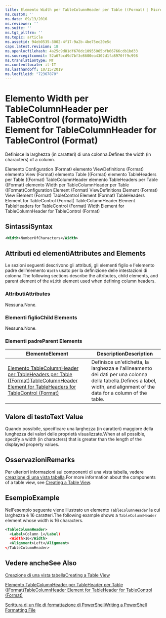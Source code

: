 ```yaml
---
title: Elemento Width per TableColumnHeader per Table ((Format) | Microsoft Docs
ms.custom: ''
ms.date: 09/13/2016
ms.reviewer: ''
ms.suite: ''
ms.tgt_pltfrm: ''
ms.topic: article
ms.assetid: 94eb0535-8002-4f17-9a2b-4be75ec20e5c
caps.latest.revision: 18
ms.openlocfilehash: 4a25c9d81df670dc10955065bfb66766cdb1bd33
ms.sourcegitcommit: 52a67bcd9d7bf3e8600ea4302d1fa8970ff9c998
ms.translationtype: MT
ms.contentlocale: it-IT
ms.lasthandoff: 10/15/2019
ms.locfileid: "72367870"
---
```

# <a name="width-element-for-tablecolumnheader-for-tablecontrol-format"></a><span data-ttu-id="ccfe7-102">Elemento Width per TableColumnHeader per TableControl (formato)</span><span class="sxs-lookup"><span data-stu-id="ccfe7-102">Width Element for TableColumnHeader for TableControl (Format)</span></span>

<span data-ttu-id="ccfe7-103">Definisce la larghezza (in caratteri) di una colonna.</span><span class="sxs-lookup"><span data-stu-id="ccfe7-103">Defines the width (in characters) of a column.</span></span>

<span data-ttu-id="ccfe7-104">Elemento Configuration (Format) elemento ViewDefinitions (Format) elemento View (Format) elemento Table ((Format) elemento TableHeaders per Table ((Format) TableColumnHeader elemento TableHeaders per Table ((Format) elemento Width per TableColumnHeader per Table ((Format)</span><span class="sxs-lookup"><span data-stu-id="ccfe7-104">Configuration Element (Format) ViewDefinitions Element (Format) View Element (Format) TableControl Element (Format) TableHeaders Element for TableControl (Format) TableColumnHeader Element TableHeaders for TableControl (Format) Width Element for TableColumnHeader for TableControl (Format)</span></span>

## <a name="syntax"></a><span data-ttu-id="ccfe7-105">Sintassi</span><span class="sxs-lookup"><span data-stu-id="ccfe7-105">Syntax</span></span>

```xml
<Width>NumberOfCharacters</Width>
```

## <a name="attributes-and-elements"></a><span data-ttu-id="ccfe7-106">Attributi ed elementi</span><span class="sxs-lookup"><span data-stu-id="ccfe7-106">Attributes and Elements</span></span>

<span data-ttu-id="ccfe7-107">Le sezioni seguenti descrivono gli attributi, gli elementi figlio e l'elemento padre dell'elemento `Width` usato per la definizione delle intestazioni di colonna.</span><span class="sxs-lookup"><span data-stu-id="ccfe7-107">The following sections describe the attributes, child elements, and parent element of the `Width` element used when defining column headers.</span></span>

### <a name="attributes"></a><span data-ttu-id="ccfe7-108">Attributi</span><span class="sxs-lookup"><span data-stu-id="ccfe7-108">Attributes</span></span>

<span data-ttu-id="ccfe7-109">Nessuna.</span><span class="sxs-lookup"><span data-stu-id="ccfe7-109">None.</span></span>

### <a name="child-elements"></a><span data-ttu-id="ccfe7-110">Elementi figlio</span><span class="sxs-lookup"><span data-stu-id="ccfe7-110">Child Elements</span></span>

<span data-ttu-id="ccfe7-111">Nessuna.</span><span class="sxs-lookup"><span data-stu-id="ccfe7-111">None.</span></span>

### <a name="parent-elements"></a><span data-ttu-id="ccfe7-112">Elementi padre</span><span class="sxs-lookup"><span data-stu-id="ccfe7-112">Parent Elements</span></span>

|<span data-ttu-id="ccfe7-113">Elemento</span><span class="sxs-lookup"><span data-stu-id="ccfe7-113">Element</span></span>|<span data-ttu-id="ccfe7-114">Description</span><span class="sxs-lookup"><span data-stu-id="ccfe7-114">Description</span></span>|
|-------------|-----------------|
|[<span data-ttu-id="ccfe7-115">Elemento TableColumnHeader per TableHeaders per Table ((Format)</span><span class="sxs-lookup"><span data-stu-id="ccfe7-115">TableColumnHeader Element for TableHeaders for TableControl (Format)</span></span>](./tablecolumnheader-element-format.md)|<span data-ttu-id="ccfe7-116">Definisce un'etichetta, la larghezza e l'allineamento dei dati per una colonna della tabella.</span><span class="sxs-lookup"><span data-stu-id="ccfe7-116">Defines a label, width, and alignment of the data for a column of the table.</span></span>|

## <a name="text-value"></a><span data-ttu-id="ccfe7-117">Valore di testo</span><span class="sxs-lookup"><span data-stu-id="ccfe7-117">Text Value</span></span>

<span data-ttu-id="ccfe7-118">Quando possibile, specificare una larghezza (in caratteri) maggiore della lunghezza dei valori delle proprietà visualizzate.</span><span class="sxs-lookup"><span data-stu-id="ccfe7-118">When at all possible, specify a width (in characters) that is greater than the length of the displayed property values.</span></span>

## <a name="remarks"></a><span data-ttu-id="ccfe7-119">Osservazioni</span><span class="sxs-lookup"><span data-stu-id="ccfe7-119">Remarks</span></span>

<span data-ttu-id="ccfe7-120">Per ulteriori informazioni sui componenti di una vista tabella, vedere [creazione di una vista tabella](./creating-a-table-view.md).</span><span class="sxs-lookup"><span data-stu-id="ccfe7-120">For more information about the components of a table view, see [Creating a Table View](./creating-a-table-view.md).</span></span>

## <a name="example"></a><span data-ttu-id="ccfe7-121">Esempio</span><span class="sxs-lookup"><span data-stu-id="ccfe7-121">Example</span></span>

<span data-ttu-id="ccfe7-122">Nell'esempio seguente viene illustrato un elemento `TableColumnHeader` la cui larghezza è 16 caratteri.</span><span class="sxs-lookup"><span data-stu-id="ccfe7-122">The following example shows a `TableColumnHeader` element whose width is 16 characters.</span></span>

```xml
<TableColumnHeader>
  <Label>Column 1</Label)
  <Width>16</Width>
  <Alignment>Left</Alignment>
</TableColumnHeader>
```

## <a name="see-also"></a><span data-ttu-id="ccfe7-123">Vedere anche</span><span class="sxs-lookup"><span data-stu-id="ccfe7-123">See Also</span></span>

[<span data-ttu-id="ccfe7-124">Creazione di una vista tabella</span><span class="sxs-lookup"><span data-stu-id="ccfe7-124">Creating a Table View</span></span>](./creating-a-table-view.md)

[<span data-ttu-id="ccfe7-125">Elemento TableColumnHeader per TableHeader per Table ((Format)</span><span class="sxs-lookup"><span data-stu-id="ccfe7-125">TableColumnHeader Element for TableHeader for TableControl (Format)</span></span>](./tablecolumnheader-element-format.md)

[<span data-ttu-id="ccfe7-126">Scrittura di un file di formattazione di PowerShell</span><span class="sxs-lookup"><span data-stu-id="ccfe7-126">Writing a PowerShell Formatting File</span></span>](./writing-a-powershell-formatting-file.md)
